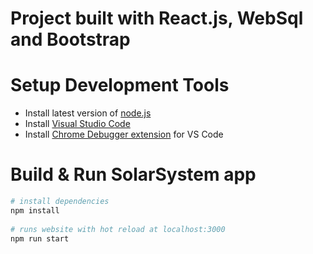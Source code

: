 # Project built with React.js, WebSql and Bootstrap


# Setup Development Tools
 - Install latest version of [node.js](https://nodejs.org/en/)
 - Install [Visual Studio Code](https://code.visualstudio.com/)
 - Install [Chrome Debugger extension](https://marketplace.visualstudio.com/items?itemName=msjsdiag.debugger-for-chrome) for VS Code

# Build & Run SolarSystem app
``` bash
# install dependencies
npm install
 
# runs website with hot reload at localhost:3000
npm run start


